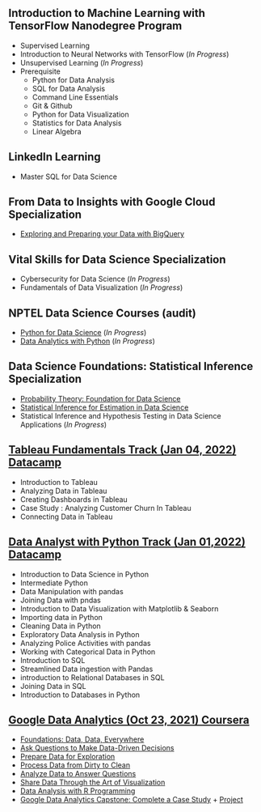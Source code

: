 ## Introduction to Machine Learning with TensorFlow Nanodegree Program
- Supervised Learning
- Introduction to Neural Networks with TensorFlow (*In Progress*)
- Unsupervised Learning (*In Progress*)
- Prerequisite
  - Python for Data Analysis
  - SQL for Data Analysis
  - Command Line Essentials
  - Git & Github
  - Python for Data Visualization
  - Statistics for Data Analysis
  - Linear Algebra

## LinkedIn Learning
- Master SQL for Data Science

## From Data to Insights with Google Cloud Specialization
- [Exploring and Preparing your Data with BigQuery](https://github.com/Iam-Mak/Data-Analytics/tree/main/From%20Data%20to%20Insights%20with%20Google%20Cloud%20Specialization)

## Vital Skills for Data Science Specialization
- Cybersecurity for Data Science (*In Progress*)
- Fundamentals of Data Visualization (*In Progress*)

## NPTEL Data Science Courses (audit)
- [Python for Data Science](https://github.com/Iam-Mak/Data-Science-/tree/main/NPTEL%20Data%20Science%20Domain%20Certification/1.%20Python%20for%20Data%20Science) (*In Progress*)
- [Data Analytics with Python](https://github.com/Iam-Mak/Data-Science-/tree/main/NPTEL%20Data%20Science%20Domain%20Certification/2.%20Data%20Analytics%20with%20Python) (*In Progress*)



## Data Science Foundations: Statistical Inference Specialization
- [Probability Theory: Foundation for Data Science](https://coursera.org/share/bc225d0dc5dc2272800305b0356430dc)
- [Statistical Inference for Estimation in Data Science](https://coursera.org/share/c69ff8d6e0d627ff8d7e0a962f8f4351)
- Statistical Inference and Hypothesis Testing in Data Science Applications (*In Progress*)

## [Tableau Fundamentals Track (Jan 04, 2022) Datacamp](https://www.datacamp.com/statement-of-accomplishment/track/174308e98762b4d0abf3ca06e15b704d90c7bbd8) 
- Introduction to Tableau
- Analyzing Data in Tableau
- Creating Dashboards in Tableau
- Case Study : Analyzing Customer Churn In Tableau
- Connecting Data in Tableau

## [Data Analyst with Python Track (Jan 01,2022) Datacamp](https://www.datacamp.com/statement-of-accomplishment/track/8c30cbf389bf8aed14a4f843ba5961b8264e19ec) 
- Introduction to Data Science in Python
- Intermediate Python
- Data Manipulation with pandas
- Joining Data with pndas
- Introduction to Data Visualization with Matplotlib & Seaborn
- Importing data in Python
- Cleaning Data in Python
- Exploratory Data Analysis in Python 
- Analyzing Police Activities with pandas
- Working with Categorical Data in Python
- Introduction to SQL
- Streamlined Data ingestion with Pandas
- introduction to Relational Databases in SQL
- Joining Data in SQL
- Introduction to Databases in Python


## [Google Data Analytics (Oct 23, 2021) Coursera](https://coursera.org/share/560728cfa1aef8fef5a5526e9d48588d)
- [Foundations: Data, Data, Everywhere](https://coursera.org/share/c89d160c22abd1b0537604b37c398ba4)
- [Ask Questions to Make Data-Driven Decisions](https://coursera.org/share/de7f8ee41d056f8aa9dce71bcc404276)
- [Prepare Data for Exploration](https://coursera.org/share/3d4e6174d328bf6aab4364beefb1143d)
- [Process Data from Dirty to Clean](https://coursera.org/share/f770fcdd9a1e200f8ddac4a9730d4074)
- [Analyze Data to Answer Questions](https://coursera.org/share/0ab1e4812c552d37470b37a4b584dfaf)
- [Share Data Through the Art of Visualization](https://coursera.org/share/83b597cc8db4183c62340d1fc0196f58)
- [Data Analysis with R Programming](https://coursera.org/share/2e4c6517e89d95ab5b24891f4d5f1f78)
- [Google Data Analytics Capstone: Complete a Case Study](https://coursera.org/share/15f5b45b498b937f6db43d8c6a73293d) + [Project](https://github.com/Iam-Mak/Case-Studies/tree/main/Google%20Data%20Analytics%20Capstone:%20Case%20Study/Case%20study:%20Cyclistic%20bike-share%20analysis)

